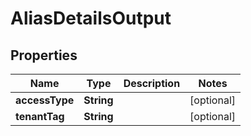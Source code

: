 

# AliasDetailsOutput


## Properties

Name | Type | Description | Notes
------------ | ------------- | ------------- | -------------
**accessType** | **String** |  |  [optional]
**tenantTag** | **String** |  |  [optional]



